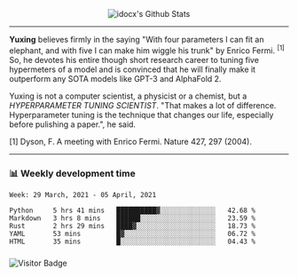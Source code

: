 <div align="center">
    <img align="center" src="https://github-readme-stats.vercel.app/api?username=idocx&show_icons=true&count_private=true&hide_border=true" alt="idocx's Github Stats"></img>
</div>

---

**Yuxing** believes firmly in the saying "With four parameters I can fit an elephant, and with five I can make him wiggle his trunk" by Enrico Fermi. <sup>[1]</sup> So, he devotes his entire though short research career to tuning five hypermeters of a model and is convinced that he will finally make it outperform any SOTA models like GPT-3 and AlphaFold 2.

Yuxing is not a computer scientist, a physicist or a chemist, but a *HYPERPARAMETER TUNING SCIENTIST*. "That makes a lot of difference. Hyperparameter tuning is the technique that changes our life, especially before pulishing a paper.", he said.

[1] Dyson, F. A meeting with Enrico Fermi. Nature 427, 297 (2004).


---

### 📊 Weekly development time
<!--START_SECTION:waka-->
```text
Week: 29 March, 2021 - 05 April, 2021

Python     5 hrs 41 mins   ██████████▓░░░░░░░░░░░░░░   42.68 % 
Markdown   3 hrs 8 mins    ██████░░░░░░░░░░░░░░░░░░░   23.59 % 
Rust       2 hrs 29 mins   ████▓░░░░░░░░░░░░░░░░░░░░   18.73 % 
YAML       53 mins         █▓░░░░░░░░░░░░░░░░░░░░░░░   06.72 % 
HTML       35 mins         █░░░░░░░░░░░░░░░░░░░░░░░░   04.43 % 
```
<!--END_SECTION:waka-->

### 

![Visitor Badge](https://visitor-badge.laobi.icu/badge?page_id=idocx.idocx)